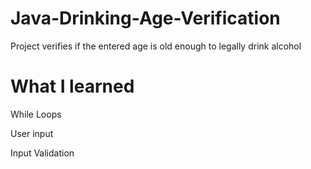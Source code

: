 # Java-Drinking-Age-Verification

Project verifies if the entered age is old enough to legally drink alcohol

# What I learned

While Loops

User input

Input Validation
